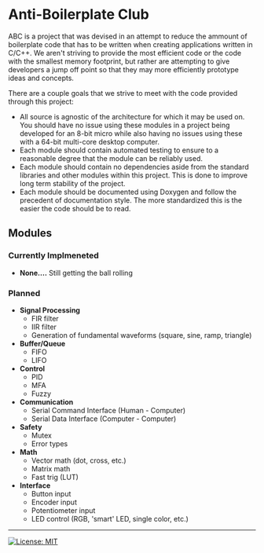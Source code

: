 # **A**nti-**B**oilerplate **C**lub


ABC is a project that was devised in an attempt to reduce the ammount of boilerplate code that has to be written when creating applications written in C/C++. We aren't striving to provide the most efficient code or the code with the smallest memory footprint, but rather are attempting to give developers a jump off point so that they may more efficiently prototype ideas and concepts. 

There are a couple goals that we strive to meet with the code provided through this project:
 * All source is agnostic of the architecture for which it may be used on. You should have no issue using these modules in a project being developed for an 8-bit micro while also having no issues using these with a 64-bit multi-core desktop computer. 
 * Each module should contain automated testing to ensure to a reasonable degree that the module can be reliably used.
 * Each module should contain no dependencies aside from the standard libraries and other modules within this project. This is done to improve long term stability of the project.  
 * Each module should be documented using Doxygen and follow the precedent of documentation style. The more standardized this is the easier the code should be to read. 

## Modules
### Currently Implmeneted
* **None....** Still getting the ball rolling

### Planned
* **Signal Processing**
  * FIR filter
  * IIR filter
  * Generation of fundamental waveforms (square, sine, ramp, triangle)
* **Buffer/Queue**
  * FIFO
  * LIFO
* **Control**
  * PID
  * MFA
  * Fuzzy
* **Communication**
  * Serial Command Interface (Human - Computer)
  * Serial Data Interface (Computer - Computer) 
* **Safety**
  * Mutex
  * Error types
* **Math**
  * Vector math (dot, cross, etc.)
  * Matrix math
  * Fast trig (LUT)
* **Interface**
  * Button input 
  * Encoder input
  * Potentiometer input
  * LED control (RGB, 'smart' LED, single color, etc.)
 
---

[![License: MIT](https://img.shields.io/badge/License-MIT-yellow.svg)](https://opensource.org/licenses/MIT)
